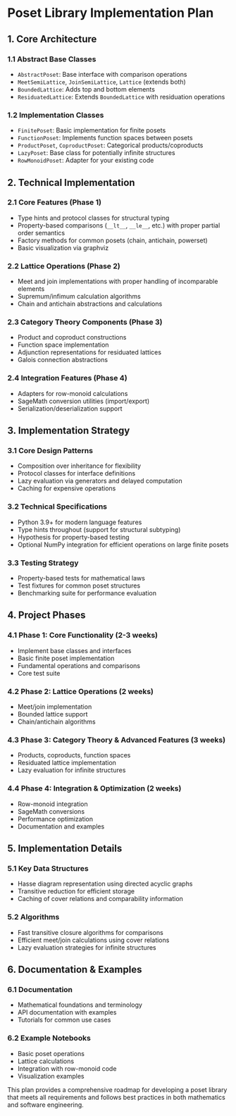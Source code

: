 # Poset Library Implementation Plan

## 1. Core Architecture

### 1.1 Abstract Base Classes
- `AbstractPoset`: Base interface with comparison operations
- `MeetSemiLattice`, `JoinSemiLattice`, `Lattice` (extends both)
- `BoundedLattice`: Adds top and bottom elements
- `ResiduatedLattice`: Extends `BoundedLattice` with residuation operations

### 1.2 Implementation Classes
- `FinitePoset`: Basic implementation for finite posets
- `FunctionPoset`: Implements function spaces between posets
- `ProductPoset`, `CoproductPoset`: Categorical products/coproducts
- `LazyPoset`: Base class for potentially infinite structures
- `RowMonoidPoset`: Adapter for your existing code

## 2. Technical Implementation

### 2.1 Core Features (Phase 1)
- Type hints and protocol classes for structural typing
- Property-based comparisons (`__lt__`, `__le__`, etc.) with proper partial order semantics
- Factory methods for common posets (chain, antichain, powerset)
- Basic visualization via graphviz

### 2.2 Lattice Operations (Phase 2)
- Meet and join implementations with proper handling of incomparable elements
- Supremum/infimum calculation algorithms
- Chain and antichain abstractions and calculations

### 2.3 Category Theory Components (Phase 3)
- Product and coproduct constructions
- Function space implementation
- Adjunction representations for residuated lattices
- Galois connection abstractions

### 2.4 Integration Features (Phase 4)
- Adapters for row-monoid calculations
- SageMath conversion utilities (import/export)
- Serialization/deserialization support

## 3. Implementation Strategy

### 3.1 Core Design Patterns
- Composition over inheritance for flexibility
- Protocol classes for interface definitions
- Lazy evaluation via generators and delayed computation
- Caching for expensive operations

### 3.2 Technical Specifications
- Python 3.9+ for modern language features
- Type hints throughout (support for structural subtyping)
- Hypothesis for property-based testing
- Optional NumPy integration for efficient operations on large finite posets

### 3.3 Testing Strategy
- Property-based tests for mathematical laws
- Test fixtures for common poset structures
- Benchmarking suite for performance evaluation

## 4. Project Phases

### 4.1 Phase 1: Core Functionality (2-3 weeks)
- Implement base classes and interfaces
- Basic finite poset implementation
- Fundamental operations and comparisons
- Core test suite

### 4.2 Phase 2: Lattice Operations (2 weeks)
- Meet/join implementation
- Bounded lattice support
- Chain/antichain algorithms

### 4.3 Phase 3: Category Theory & Advanced Features (3 weeks)
- Products, coproducts, function spaces
- Residuated lattice implementation
- Lazy evaluation for infinite structures

### 4.4 Phase 4: Integration & Optimization (2 weeks)
- Row-monoid integration
- SageMath conversions
- Performance optimization
- Documentation and examples

## 5. Implementation Details

### 5.1 Key Data Structures
- Hasse diagram representation using directed acyclic graphs
- Transitive reduction for efficient storage
- Caching of cover relations and comparability information

### 5.2 Algorithms
- Fast transitive closure algorithms for comparisons
- Efficient meet/join calculations using cover relations
- Lazy evaluation strategies for infinite structures

## 6. Documentation & Examples

### 6.1 Documentation
- Mathematical foundations and terminology
- API documentation with examples
- Tutorials for common use cases

### 6.2 Example Notebooks
- Basic poset operations
- Lattice calculations
- Integration with row-monoid code
- Visualization examples

This plan provides a comprehensive roadmap for developing a poset library that meets all requirements and follows best practices in both mathematics and software engineering.​​​​​​​​​​​​​​​​
